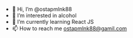 - 👋 Hi, I’m @ostapmlnk88
- 👀 I’m interested in alcohol
- 🌱 I’m currently learning React JS
- 📫 How to reach me ostapmlnk88@gamil.com

<!---
ostapmlnk88/ostapmlnk88 is a ✨ special ✨ repository because its `README.md` (this file) appears on your GitHub profile.
You can click the Preview link to take a look at your changes.
--->
